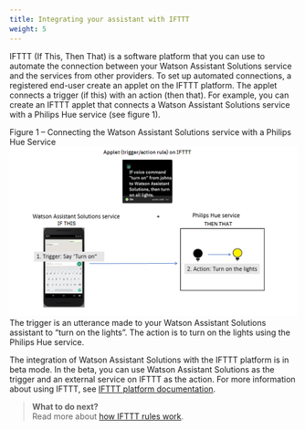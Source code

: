 ```yaml
---
title: Integrating your assistant with IFTTT
weight: 5
---
```

IFTTT (If This, Then That) is a software platform that you can use to automate the connection between your Watson Assistant Solutions service and the services from other providers.  To set up automated connections, a registered end-user create an applet on the IFTTT platform.  The applet  connects a trigger (if this) with an action (then that).  For example, you can create an IFTTT applet that connects a Watson Assistant Solutions service with a Philips Hue service (see figure 1).<br/>

Figure 1 – Connecting the Watson Assistant Solutions service with a Philips Hue Service
![Scenario](scenario.PNG)
The trigger is an utterance made to your Watson Assistant Solutions assistant to “turn on the lights”.  The action is to turn on the lights using the Philips Hue service.<br/>

The integration of Watson Assistant Solutions with the IFTTT platform is in beta mode.  In the beta, you can use Watson Assistant Solutions as the trigger and an external service on IFTTT as the action.  For more information about using IFTTT, see [IFTTT platform documentation](https://platform.ifttt.com/docs).

> **What to do next?**<br/>
Read more about [how IFTTT rules work]({{site.baseurl}}/ifttt/how_ifttt_works).
